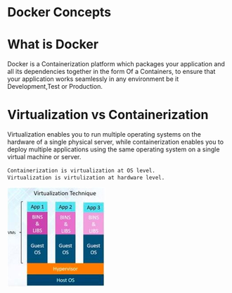 # Docker Concepts
# What is Docker
Docker is a Containerization platform which packages your application and all its dependencies together in the form Of a Containers, 
to ensure that your application works seamlessly in any environment be it Development,Test or Production.

# Virtualization vs Containerization
Virtualization enables you to run multiple operating systems on the hardware of a single physical server, 
while containerization enables you to deploy multiple applications using the same operating system on a single virtual machine or server. 

``` 
Containerization is virtualization at OS level.  
Virtualization is virtulization at hardware level.
```

![image](https://github.com/bhaaskara/Docker/blob/3500b7b83b32fb313cc0e83d1b17ea27b2f9b44c/Images/Virtulization.JPG)
